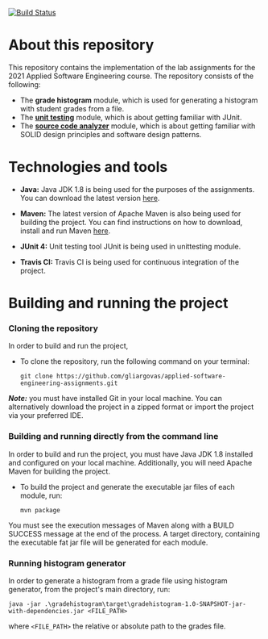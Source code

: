 [![Build Status](https://www.travis-ci.com/gliargovas/applied-software-engineering-assignments.svg?token=WfqCSN4GzJmpyjq92RL8&branch=development)](https://www.travis-ci.com/gliargovas/applied-software-engineering-assignments)
# About this repository

This repository contains the implementation of the lab assignments for the 2021 Applied Software Engineering course. The repository consists of the following:

* The **grade histogram** module, which is used for generating a histogram with student grades from a file.
* The **[unit testing](unittesting/README.md)** module, which is about getting familiar with JUnit.
* The **[source code analyzer](sourcecodeanalyzer/README.md)** module, which is about getting familiar with SOLID design
  principles and software design patterns.

# Technologies and tools

* **Java:** Java JDK 1.8 is being used for the purposes of the assignments. You can download the latest
  version [here](https://www.oracle.com/java/technologies/javase/javase-jdk8-downloads.html).

* **Maven:** The latest version of Apache Maven is also being used for building the project. You can find instructions
  on how to download, install and run Maven [here](https://maven.apache.org/).

* **JUnit 4:** Unit testing tool JUnit is being used in unittesting module.

* **Travis CI:** Travis CI is being used for continuous integration of the project.
# Building and running the project

### Cloning the repository
In order to build and run the project,

* To clone the repository, run the following command on your terminal: 

  `git clone https://github.com/gliargovas/applied-software-engineering-assignments.git`

***Note:*** you must have installed Git in your local machine. You can alternatively download the project in a zipped format or import the project via your preferred IDE.

### Building and running directly from the command line

In order to build and run the project, you must have Java JDK 1.8 installed and configured on your local machine. Additionally, you will need Apache Maven for building the project.

* To build the project and generate the executable jar files of each module, run:

  `mvn package`

You must see the execution messages of Maven along with a BUILD SUCCESS message at the end of the process. A target
directory, containing the executable fat jar file will be generated for each module.

### Running histogram generator

In order to generate a histogram from a grade file using histogram generator, from the project's main directory, run:

    java -jar .\gradehistogram\target\gradehistogram-1.0-SNAPSHOT-jar-with-dependencies.jar <FILE_PATH>

where `<FILE_PATH>` the relative or absolute path to the grades file.
